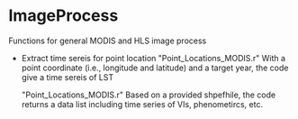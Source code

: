 # ImageProcess

Functions for general MODIS and HLS image process

- Extract time sereis for point location
  "Point_Locations_MODIS.r"
    With a point coordinate (i.e., longitude and latitude) and a target year, the code give a time sereis of LST
    
  "Point_Locations_MODIS.r"
    Based on a provided shpefhile, the code returns a data list including time series of VIs, phenometircs, etc.    
